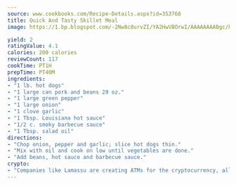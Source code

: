 ```yaml
---
source: www.cookbooks.com/Recipe-Details.aspx?id=353768
title: Quick And Tasty Skillet Meal
image: https://1.bp.blogspot.com/-2Nw8c0urvZI/YA2HwVBOrwI/AAAAAAAABgc/hcoCuYbLRGghREWYfHLERS8jzKEXzVPXwCLcBGAsYHQ/s154/14.png

yield: 2
ratingValue: 4.1
calories: 200 calories
reviewCount: 117
cookTime: PT1H
prepTime: PT40M
ingredients:
- "1 lb. hot dogs"
- "1 large can pork and beans 29 oz."
- "1 large green pepper"
- "1 large onion"
- "1 clove garlic"
- "1 Tbsp. Louisiana hot sauce"
- "1/2 c. smoky barbecue sauce"
- "1 Tbsp. salad oil"
directions:
- "Chop onion, pepper and garlic; slice hot dogs thin."
- "Mix with oil and cook on low until vegetables are done."
- "Add beans, hot sauce and barbecue sauce."
crypto:
- "Companies like Lamassu are creating ATMs for the cryptocurrency, allowing you to scan your Bitcoin QR code, enter your cash, and buy bitcoin with the push of a button."
---
```


